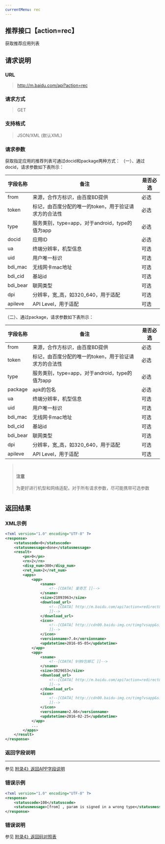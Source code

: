 ```yaml
---
currentMenu: rec
---
```

## 推荐接口【action=rec】
获取推荐应用列表

## 请求说明 ##
### URL ###
> http://m.baidu.com/api?action=rec

### 请求方式 ###
> GET

### 支持格式 ###
> JSON/XML (默认XML)

### 请求参数 ###
获取指定应用的推荐列表可通过docid和package两种方式：
（一）、通过docid，请求参数如下表所示：

|字段名称  | 备注 | 是否必选
| ------------ | ------------ | ------------
| from   | 来源，合作方标识，由百度BD提供 | <red>必选</red>
| token  | 标记，由百度分配的唯一的token，用于验证请求方的合法性 | <red>必选</red>
| type  |服务类别，type=app，对于android，type的值为app | <red>必选</red>
|docid  |应用ID   |<red>必选</red>
| ua   | 终端分辨率，机型信息 | 可选
| uid  | 用户唯一标识 | 可选
| bdi_mac  |无线网卡mac地址 | 可选
| bdi_cid  | 基站id | 可选
| bdi_bear | 联网类型 | 可选
| dpi|  分辨率，宽_高，如320_640，用于适配   |可选
|apileve|   API Level，用于适配 | 可选
（二）、通过package，请求参数如下表所示：

|字段名称  | 备注 | 是否必选
| ------------ | ------------ | ------------
| from   | 来源，合作方标识，由百度BD提供 | <red>必选</red>
| token  | 标记，由百度分配的唯一的token，用于验证请求方的合法性 | <red>必选</red>
| type  |服务类别，type=app，对于android，type的值为app | <red>必选</red>
|package|   apk的包名|<red>必选</red>
| ua   | 终端分辨率，机型信息 | 可选
| uid  | 用户唯一标识 | 可选
| bdi_mac  |无线网卡mac地址 | 可选
| bdi_cid  | 基站id | 可选
| bdi_bear | 联网类型 | 可选
| dpi|  分辨率，宽_高，如320_640，用于适配   |可选
|apileve|   API Level，用于适配 | 可选

<blockquote class="bs-callout bs-callout-warning" style="padding:10px"><h4>注意</h4>为更好进行机型和网络适配，对于所有请求参数，尽可能携带可选参数</blockquote>

## 返回结果 ##
### XML示例 ###
```xml
<?xml version="1.0" encoding="UTF-8" ?>
<response>
    <statuscode>0</statuscode>
    <statusmessage>done</statusmessage>
    <result>
        <pn>0</pn>
        <rn>2</rn>
        <disp_num>300</disp_num>
        <ret_num>2</ret_num>
        <apps>
            <app>
                <sname>
                    <!--[CDATA[ 爱奇艺 ]]-->
                </sname>
                <size>21093963</size>
                <download_url>
                    <!--[CDATA[ http://m.baidu.com/api?action=redirect&token=yuntongdao&from=1001714b&type=app&dltype=new&tj=soft_9338638_3387500632_%E7%88%B1%E5%A5%87%E8%89%BA&blink=5839687474703a2f2f612e67646f776e2e62616964752e636f6d2f646174612f7769736567616d652f663533346162346661383538613833392f6169716979695f38303734302e61706b3f66726f6d3d61313130313457&crversion=1&f=_OvOfgaM2og2u2ibgavv8_yFvzgPu28tgu29iga_vz_Ku28Fgavr8_aDvf_pa2zGguvGi_uZ2igau2iZ_u2wigum2i_Eu281_4vX8_4wv8_Oa282gy2BzgaX2o_su2i__avTigyhv8_favit_u298gatv8_Ku281gav58_ybv8g4av8U_yvs8_yB2zgJ4v8WgOvltgPWvz_yavfD_avJ8_y228g5aviUgu258gab2tglP28U_42m8_umvf_Ru2fQ_uvwiguZ2igauvim_uvOi_us2fgCu2is_P2Ni_advi_ra2oUgPvpzgaDvz_B42ingO2liga72zgsavzbgPvp8g4U28_JuvirA&refp=action_rec
                    ]]-->
                </download_url>
                <icon>
                    <!--[CDATA[ http://cdn00.baidu-img.cn/timg?vsapp&size=b800_800&quality=100&imgtype=3&er&sec=0&di=b1eedffc599b2ee01e2a4c5d8e935b88&ref=http%3A%2F%2Ff.hiphotos.bdimg.com&src=http%3A%2F%2Ff.hiphotos.bdimg.com%2Fwisegame%2Fpic%2Fitem%2F59292df5e0fe9925c120efa333a85edf8db17111.jpg
                    ]]-->
                </icon>
                <versionname>7.4</versionname>
                <updatetime>2016-05-05</updatetime>
            </app>
            <app>
                <sname>
                    <!--[CDATA[ 9块9包邮汇 ]]-->
                </sname>
                <size>3829653</size>
                <download_url>
                    <!--[CDATA[ http://m.baidu.com/api?action=redirect&token=yuntongdao&from=1001714b&type=app&dltype=new&tj=soft_8919870_1161768_9%E5%9D%979%E5%8C%85%E9%82%AE%E6%B1%87&blink=5839687474703a2f2f612e67646f776e2e62616964752e636f6d2f646174612f7769736567616d652f303235613865623237396531326465392f396b7561693962616f796f756875695f35342e61706b3f66726f6d3d61313130313457&crversion=1&f=_OvOfgaM2og2u2ibgavv8_yFvzgPu28tgu29iga_vz_Ku28Fgavr8_aDvf_pa2zGguvGi_uZ2igau2iZ_u2wigum2i_Eu281_4vX8_4w28_Aa282gy2BzgaX2o_su2i__avTigyhv8_favit_u298gatv8_Ku281gav58_ybv8g4av8U_yvs8_yB2zgJy2z7gav0tgPDvfgpyv8-gyv0zgOLv8_r4v8UgavltgyDvtgpa2iYgavviguD28gsa2tDgP2p8_4w28_muvfQ_u2Ef_usvigxu2iZguvmi_uQvi_Ru2fQgu2Mi_P32i_CaviU_a2vogPDvzg0avzb_422igOY2igpa2zGgavszgPDv8gJ428U_uv8iAqdB&refp=action_rec
                    ]]-->
                </download_url>
                <icon>
                    <!--[CDATA[ http://cdn00.baidu-img.cn/timg?vsapp&size=b800_800&quality=100&imgtype=3&er&sec=0&di=a517152de32f144c4be1cafaff7f8e08&ref=http%3A%2F%2Fa.hiphotos.bdimg.com&src=http%3A%2F%2Fa.hiphotos.bdimg.com%2Fwisegame%2Fpic%2Fitem%2F462dd42a2834349bbb6668eaceea15ce36d3be79.jpg
                    ]]-->
                </icon>
                <versionname>2.66</versionname>
                <updatetime>2016-02-25</updatetime>
            </app>
            ...
        </apps>
    </result>
</response>
```

### 返回字段说明 ###
----------
参见 [附录4》返回APP字段说明](/api?bdi_docs=1&action=intro&source=natintro_extrainfo4 "附录4》返回APP字段说明")

### 错误示例 ###
```xml
<?xml version="1.0" encoding="UTF-8" ?>
<response>
    <statuscode>108</statuscode>
    <statusmessage>[from] , param is signed in a wrong type</statusmessage>
</response>
```
### 错误说明 ###
参见 [附录4》返回码对照表](/api?bdi_docs=1&action=intro&source=natintro_extrainfo4 "附录4》返回码对照表")
